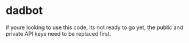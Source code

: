 # dadbot

if youre looking to use this code, its not ready to go yet, the public and private API keys need to be replaced first.
